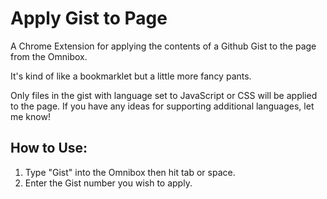 # Apply Gist to Page

A Chrome Extension for applying the contents of a Github Gist to the page from the Omnibox.

It's kind of like a bookmarklet but a little more fancy pants.

Only files in the gist with language set to JavaScript or CSS will be applied to the page.  If you have any ideas for supporting additional languages, let me know!

## How to Use:

1. Type "Gist" into the Omnibox then hit tab or space.
1. Enter the Gist number you wish to apply.
